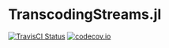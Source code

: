 TranscodingStreams.jl
=====================

<!--[![Docs Latest][docs-latest-img]][docs-latest-url]-->
<!--[![Appveyor Status][appveyor-img]][appveyor-url]-->
[![TravisCI Status][travisci-img]][travisci-url]
[![codecov.io][codecov-img]][codecov-url]

[travisci-img]: https://travis-ci.org/bicycle1885/TranscodingStreams.jl.svg?branch=master
[travisci-url]: https://travis-ci.org/bicycle1885/TranscodingStreams.jl
[codecov-img]: http://codecov.io/github/bicycle1885/TranscodingStreams.jl/coverage.svg?branch=master
[codecov-url]: http://codecov.io/github/bicycle1885/TranscodingStreams.jl?branch=master
